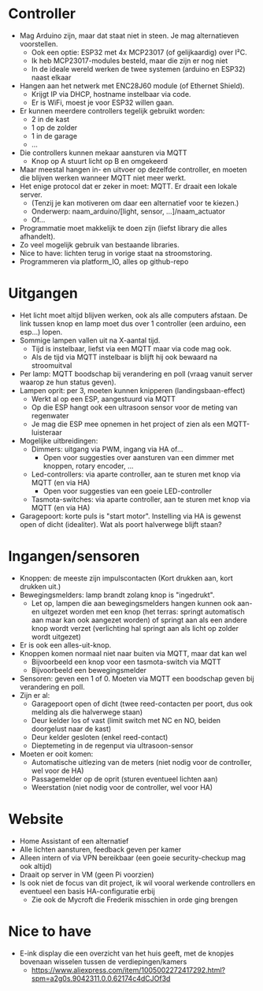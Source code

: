 # Controller

* Mag Arduino zijn, maar dat staat niet in steen. Je mag alternatieven voorstellen.
    * Ook een optie: ESP32 met 4x MCP23017 (of gelijkaardig) over I²C.
    * Ik heb MCP23017-modules besteld, maar die zijn er nog niet
    * In de ideale wereld werken de twee systemen (arduino en ESP32) naast elkaar
* Hangen aan het netwerk met ENC28J60 module (of Ethernet Shield).
    * Krijgt IP via DHCP, hostname instelbaar via code.
    * Er is WiFi, moest je voor ESP32 willen gaan.
* Er kunnen meerdere controllers tegelijk gebruikt worden:
    * 2 in de kast
    * 1 op de zolder
    * 1 in de garage
    * …
* Die controllers kunnen mekaar aansturen via MQTT
    * Knop op A stuurt licht op B en omgekeerd
* Maar meestal hangen in- en uitvoer op dezelfde controller, en moeten die blijven werken wanneer MQTT niet meer werkt.
* Het enige protocol dat er zeker in moet: MQTT. Er draait een lokale server.
    * (Tenzij je kan motiveren om daar een alternatief voor te kiezen.)
    * Onderwerp: naam_arduino/[light, sensor, …]/naam_actuator
    * Of…
* Programmatie moet makkelijk te doen zijn (liefst library die alles afhandelt).
* Zo veel mogelijk gebruik van bestaande libraries.
* Nice to have: lichten terug in vorige staat na stroomstoring.
* Programmeren via platform_IO, alles op github-repo

# Uitgangen

* Het licht moet altijd blijven werken, ook als alle computers afstaan. De link tussen knop en lamp moet dus over 1 controller (een arduino, een esp…) lopen.
* Sommige lampen vallen uit na X-aantal tijd.
    * Tijd is instelbaar, liefst via een MQTT maar via code mag ook.
    * Als de tijd via MQTT instelbaar is blijft hij ook bewaard na stroomuitval
* Per lamp: MQTT boodschap bij verandering en poll (vraag vanuit server waarop ze hun status geven).
* Lampen oprit: per 3, moeten kunnen knipperen (landingsbaan-effect)
    * Werkt al op een ESP, aangestuurd via MQTT
    * Op die ESP hangt ook een ultrasoon sensor voor de meting van regenwater
    * Je mag die ESP mee opnemen in het project of zien als een MQTT-luisteraar
* Mogelijke uitbreidingen:
    * Dimmers: uitgang via PWM, ingang via HA of…
        * Open voor suggesties over aansturen van een dimmer met knoppen, rotary encoder, ...
    * Led-controllers: via aparte controller, aan te sturen met knop via MQTT (en via HA)
        * Open voor suggesties van een goeie LED-controller
    * Tasmota-switches: via aparte controller, aan te sturen met knop via MQTT (en via HA)
* Garagepoort: korte puls is "start motor". Instelling via HA is gewenst open of dicht (idealiter). Wat als poort halverwege blijft staan?

# Ingangen/sensoren

* Knoppen: de meeste zijn impulscontacten (Kort drukken aan, kort drukken uit.)
* Bewegingsmelders: lamp brandt zolang knop is "ingedrukt".
    * Let op, lampen die aan bewegingsmelders hangen kunnen ook aan- en uitgezet worden met een knop (het terras: springt automatisch aan maar kan ook aangezet worden) of springt aan als een andere knop wordt verzet (verlichting hal springt aan als licht op zolder wordt uitgezet)
* Er is ook een alles-uit-knop.
* Knoppen komen normaal niet naar buiten via MQTT, maar dat kan wel
    * Bijvoorbeeld een knop voor een tasmota-switch via MQTT
    * Bijvoorbeeld een bewegingsmelder
* Sensoren: geven een 1 of 0. Moeten via MQTT een boodschap geven bij verandering en poll.
* Zijn er al:
    * Garagepoort open of dicht (twee reed-contacten per poort, dus ook melding als die halverwege staan)
    * Deur kelder los of vast (limit switch met NC en NO, beiden doorgelust naar de kast)
    * Deur kelder gesloten (enkel reed-contact)
    * Dieptemeting in de regenput via ultrasoon-sensor
* Moeten er ooit komen:
    * Automatische uitlezing van de meters (niet nodig voor de controller, wel voor de HA)
    * Passagemelder op de oprit (sturen eventueel lichten aan)
    * Weerstation (niet nodig voor de controller, wel voor HA)

# Website

* Home Assistant of een alternatief
* Alle lichten aansturen, feedback geven per kamer
* Alleen intern of via VPN bereikbaar (een goeie security-checkup mag ook altijd)
* Draait op server in VM (geen Pi voorzien)
* Is ook niet de focus van dit project, ik wil vooral werkende controllers en eventueel een basis HA-configuratie erbij
    * Zie ook de Mycroft die Frederik misschien in orde ging brengen

# Nice to have

* E-ink display die een overzicht van het huis geeft, met de knopjes bovenaan wisselen tussen de verdiepingen/kamers
    * https://www.aliexpress.com/item/1005002272417292.html?spm=a2g0s.9042311.0.0.62174c4dCJOf3d
